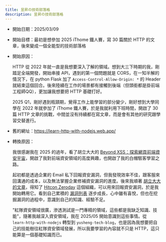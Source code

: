 ```yaml
---
title: 昱昇の技術部落格
description: 昱昇の技術部落格
---
```


- 開始日期：2025/03/09
- 開始目標：最初是想參加 2025 iThome 鐵人賽，寫 30 篇關於 HTTP 的文章，後來變成一個全能型的技術部落格
- 開始原因：

  HTTP 從 2022 年就一直是我想要深入了解的領域。想到大三下時期的我，剛踏足全端開發，開始串接 API，遇到的第一個問題就是 CORS，在一知半解的情況下，在 python Flask 加了 `Access-Control-Allow-Origin: *` 的 Header 就結束這個回合。後來陸續在工作的場景都有接觸到後端（但頭銜都是掛前端工程師QQ），更加讓我想要把 HTTP 基礎打好。

  2025 Q1，剛好遇到瓶頸期，覺得工作上能學習的部分變少，剛好想到大學同學在 2022 年就參加了 iThome 鐵人賽，於是我就利用下班時間，開啟了 30 篇 HTTP 文章的挑戰，中間並沒有持續都在寫文章，而是會有其他的研究跟學習交替進行。

- 舊的網址：https://learn-http-with-nodejs.web.app/
- 轉換原因：

  我很感謝我在 2025 的過年，看了胡立大大的 [Beyond XSS：探索網頁前端資安宇宙](https://aszx87410.github.io/beyond-xss/)，開啟了我對前端資安領域的高度興趣，也開啟了我的白帽駭客學習之路。

  起初都是透過企業的 Email 私下回報資安漏洞，但我發現效率不佳，跟客服來回溝通的成本，以及無法掌握企業修補資安漏洞的進度。後來我順著 [胡立大大的文章](https://aszx87410.github.io/beyond-xss/)，得知了 [Hitcon Zeroday](https://zeroday.hitcon.org/) 這個組織，可以用來回報資安漏洞，於是我開始轉用它。看到自己累積的 [漏洞列表](https://zeroday.hitcon.org/user/cat1528985/vulnerability) 逐步成長，心中雖有喜悅，但也在挖掘漏洞的過程中，意識到自己的知識、經驗不足。

  "紅隊資安領域很廣，滲透測試是一門專精的領域，這些都是我缺乏知識、技能"，隨著我越深入資安領域，我在 2025/05 開始意識到這些事情。從 `learn-http-with-nodejs` 轉型到 `yusheng-tech-blog`，也是因為我想要把自己的技能樹往紅隊資安領域發展，所以我要學習的內容就不只是 HTTP，這只能算是一個基礎知識而已。
